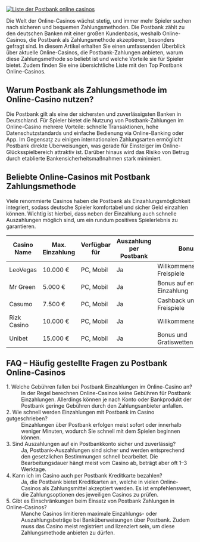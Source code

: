 [![Liste der Postbank online casinos](https://123-caf.pages.dev/gitsignup.png)](https://vrmoo.ru/Bt82HjjY)

<p>Die Welt der Online-Casinos wächst stetig, und immer mehr Spieler suchen nach sicheren und bequemen Zahlungsmethoden. Die Postbank zählt zu den deutschen Banken mit einer großen Kundenbasis, weshalb Online-Casinos, die Postbank als Zahlungsmethode akzeptieren, besonders gefragt sind. In diesem Artikel erhalten Sie einen umfassenden Überblick über aktuelle Online-Casinos, die Postbank-Zahlungen anbieten, warum diese Zahlungsmethode so beliebt ist und welche Vorteile sie für Spieler bietet. Zudem finden Sie eine übersichtliche Liste mit den Top Postbank Online-Casinos.</p>  <h2>Warum Postbank als Zahlungsmethode im Online-Casino nutzen?</h2> <p>Die Postbank gilt als eine der sichersten und zuverlässigsten Banken in Deutschland. Für Spieler bietet die Nutzung von Postbank-Zahlungen im Online-Casino mehrere Vorteile: schnelle Transaktionen, hohe Datenschutzstandards und einfache Bedienung via Online-Banking oder App. Im Gegensatz zu einigen internationalen Zahlungsarten ermöglicht Postbank direkte Überweisungen, was gerade für Einsteiger im Online-Glücksspielbereich attraktiv ist. Darüber hinaus wird das Risiko von Betrug durch etablierte Bankensicherheitsmaßnahmen stark minimiert.</p>  <h2>Beliebte Online-Casinos mit Postbank Zahlungsmethode</h2> <p>Viele renommierte Casinos haben die Postbank als Einzahlungsmöglichkeit integriert, sodass deutsche Spieler komfortabel und sicher Geld einzahlen können. Wichtig ist hierbei, dass neben der Einzahlung auch schnelle Auszahlungen möglich sind, um ein rundum positives Spielerlebnis zu garantieren.</p>  <table>   <thead>     <tr>       <th>Casino Name</th>       <th>Max. Einzahlung</th>       <th>Verfügbar für</th>       <th>Auszahlung per Postbank</th>       <th>Bonus</th>     </tr>   </thead>   <tbody>     <tr>       <td>LeoVegas</td>       <td>10.000 €</td>       <td>PC, Mobil</td>       <td>Ja</td>       <td>Willkommensbonus + Freispiele</td>     </tr>     <tr>       <td>Mr Green</td>       <td>5.000 €</td>       <td>PC, Mobil</td>       <td>Ja</td>       <td>Bonus auf erste Einzahlung</td>     </tr>     <tr>       <td>Casumo</td>       <td>7.500 €</td>       <td>PC, Mobil</td>       <td>Ja</td>       <td>Cashback und Freispiele</td>     </tr>     <tr>       <td>Rizk Casino</td>       <td>10.000 €</td>       <td>PC, Mobil</td>       <td>Ja</td>       <td>Willkommensangebot</td>     </tr>     <tr>       <td>Unibet</td>       <td>15.000 €</td>       <td>PC, Mobil</td>       <td>Ja</td>       <td>Bonus und Gratiswetten</td>     </tr>   </tbody> </table>  <h2>FAQ – Häufig gestellte Fragen zu Postbank Online-Casinos</h2> <dl>   <dt>1. Welche Gebühren fallen bei Postbank Einzahlungen im Online-Casino an?</dt>   <dd>In der Regel berechnen Online-Casinos keine Gebühren für Postbank Einzahlungen. Allerdings können je nach Konto oder Bankprodukt der Postbank geringe Gebühren durch den Zahlungsanbieter anfallen.</dd>    <dt>2. Wie schnell werden Einzahlungen mit Postbank im Casino gutgeschrieben?</dt>   <dd>Einzahlungen über Postbank erfolgen meist sofort oder innerhalb weniger Minuten, wodurch Sie schnell mit dem Spielen beginnen können.</dd>    <dt>3. Sind Auszahlungen auf ein Postbankkonto sicher und zuverlässig?</dt>   <dd>Ja, Postbank-Auszahlungen sind sicher und werden entsprechend den gesetzlichen Bestimmungen schnell bearbeitet. Die Bearbeitungsdauer hängt meist vom Casino ab, beträgt aber oft 1–3 Werktage.</dd>    <dt>4. Kann ich im Casino auch per Postbank Kreditkarte bezahlen?</dt>   <dd>Ja, die Postbank bietet Kreditkarten an, welche in vielen Online-Casinos als Zahlungsmittel akzeptiert werden. Es ist empfehlenswert, die Zahlungsoptionen des jeweiligen Casinos zu prüfen.</dd>    <dt>5. Gibt es Einschränkungen beim Einsatz von Postbank Zahlungen in Online-Casinos?</dt>   <dd>Manche Casinos limitieren maximale Einzahlungs- oder Auszahlungsbeträge bei Banküberweisungen über Postbank. Zudem muss das Casino meist registriert und lizenziert sein, um diese Zahlungsmethode anbieten zu dürfen.</dd> </dl>